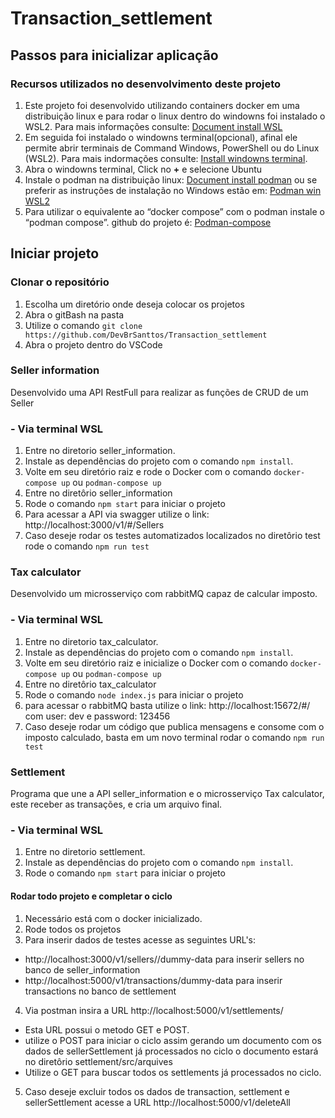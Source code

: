 # Transaction_settlement


## Passos para inicializar aplicação
### Recursos utilizados no desenvolvimento deste projeto
1. Este projeto foi desenvolvido utilizando containers docker em uma distribuição linux e para rodar o linux dentro do windowns foi instalado o WSL2. 
  Para mais informações consulte: [Document install WSL](https://docs.microsoft.com/pt-br/windows/wsl/install#manual-installation-steps)
2. Em seguida foi instalado o windowns terminal(opcional), afinal ele permite abrir terminais de Command Windows, PowerShell ou do Linux (WSL2).
  Para mais indormações consulte: [Install windowns terminal](https://docs.microsoft.com/pt-br/windows/terminal/install).
3. Abra o windowns terminal, Click no **+** e selecione Ubuntu
4. Instale o podman na distribuição linux: [Document install podman](https://podman.io/getting-started/installation) ou se preferir as instruções de instalação no Windows estão em: [Podman win WSL2](https://www.redhat.com/sysadmin/podman-windows-wsl2)
5. Para utilizar o equivalente ao “docker compose” com o podman instale o “podman compose”. github do projeto é: [Podman-compose](https://github.com/containers/podman-compose)

## Iniciar projeto
### Clonar o repositório
1. Escolha um diretório onde deseja colocar os projetos
2. Abra o gitBash na pasta
3. Utilize o comando `git clone https://github.com/DevBrSanttos/Transaction_settlement`
4. Abra o projeto dentro do VSCode
### Seller information
Desenvolvido uma API RestFull para realizar as funções de CRUD de um Seller
### - Via terminal WSL
1. Entre no diretorio seller_information. 
2. Instale as dependências do projeto com o comando `npm install`.
3. Volte em seu diretório raiz e rode o Docker com o comando `docker-compose up` ou `podman-compose up`
4. Entre no diretôrio seller_information
5. Rode o comando `npm start` para iniciar o projeto
6. Para acessar a API via swagger utilize o link: http://localhost:3000/v1/#/Sellers
7. Caso deseje rodar os testes automatizados localizados no diretôrio test rode o comando `npm run test`

### Tax calculator
Desenvolvido um microsserviço com rabbitMQ capaz de calcular imposto.
### - Via terminal WSL
1. Entre no diretorio tax_calculator. 
2. Instale as dependências do projeto com o comando `npm install`.
3. Volte em seu diretório raiz e inicialize o Docker com o comando `docker-compose up` ou `podman-compose up`
4. Entre no diretôrio tax_calculator
5. Rode o comando `node index.js` para iniciar o projeto
6. para acessar o rabbitMQ basta utilize o link: http://localhost:15672/#/ com user: dev e password: 123456
7. Caso deseje rodar um código que publica mensagens e consome com o imposto calculado, basta em um novo terminal rodar o comando `npm run test`

### Settlement
Programa que une a API seller_information e o microsserviço Tax calculator, este receber as transações, e cria um arquivo final.
### - Via terminal WSL
1. Entre no diretorio settlement.
2. Instale as dependências do projeto com o comando `npm install`.
3. Rode o comando `npm start` para iniciar o projeto
#### Rodar todo projeto e completar o ciclo
1. Necessário está com o docker inicializado.
2. Rode todos os projetos
3. Para inserir dados de testes acesse as seguintes URL's:
- http://localhost:3000/v1/sellers//dummy-data para inserir sellers no banco de seller_information
- http://localhost:5000/v1/transactions/dummy-data para inserir transactions no banco de settlement
4. Via postman insira a URL http://localhost:5000/v1/settlements/
- Esta URL possui o metodo GET e POST.
- utilize o POST para iniciar o ciclo assim gerando um documento com os dados de sellerSettlement já processados no ciclo o documento estará no diretôrio settlement/src/arquives
- Utilize o GET para buscar todos os settlements já processados no ciclo.
5. Caso deseje excluir todos os dados de transaction, settlement e sellerSettlement acesse a URL http://localhost:5000/v1/deleteAll
